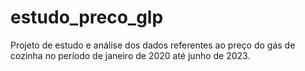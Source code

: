 # estudo_preco_glp
Projeto de estudo e análise dos dados referentes ao preço do gás de cozinha no período de janeiro de 2020 até junho de 2023.
